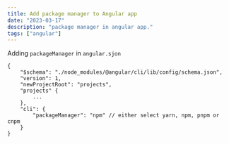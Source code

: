 ```yaml
---
title: Add package manager to Angular app
date: "2023-03-17"
description: "package manager in angular app."
tags: ["angular"]
---
```


Adding `packageManager` in `angular.sjon`

```tsx
{
    "$schema": "./node_modules/@angular/cli/lib/config/schema.json",
    "version": 1,
    "newProjectRoot": "projects",
    "projects" {
        ...
    },
    "cli": {
        "packageManager": "npm" // either select yarn, npm, pnpm or cnpm
    }
}
```
